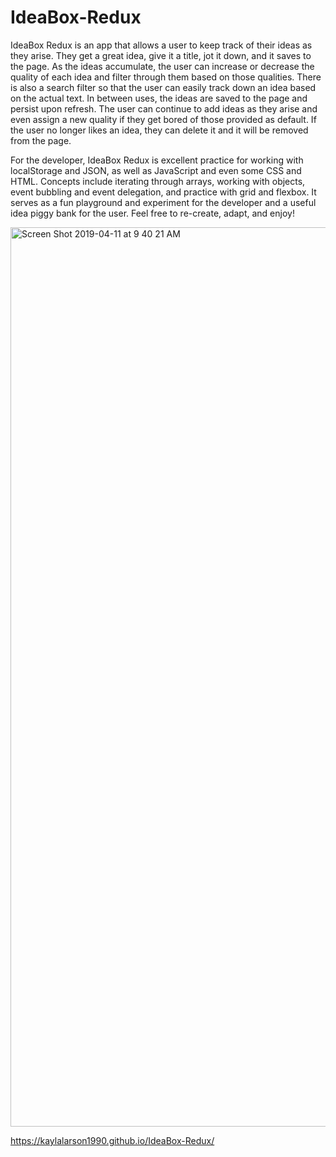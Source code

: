 # IdeaBox-Redux

IdeaBox Redux is an app that allows a user to keep track of their ideas as they arise. They get a great idea, give it a title, jot it down, and it saves to the page. As the ideas accumulate, the user can increase or decrease the quality of each idea and filter through them based on those qualities. There is also a search filter so that the user can easily track down an idea based on the actual text. In between uses, the ideas are saved to the page and persist upon refresh. The user can continue to add ideas as they arise and even assign a new quality if they get bored of those provided as default. If the user no longer likes an idea, they can delete it and it will be removed from the page.

For the developer, IdeaBox Redux is excellent practice for working with localStorage and JSON, as well as JavaScript and even some CSS and HTML. Concepts include iterating through arrays, working with objects, event bubbling and event delegation, and practice with grid and flexbox. It serves as a fun playground and experiment for the developer and a useful idea piggy bank for the user. Feel free to re-create, adapt, and enjoy!

<img width="1439" alt="Screen Shot 2019-04-11 at 9 40 21 AM" src="https://user-images.githubusercontent.com/47507801/55971298-6ee8f780-5c3e-11e9-8e1e-39f3aeca4585.png">


<https://kaylalarson1990.github.io/IdeaBox-Redux/>
